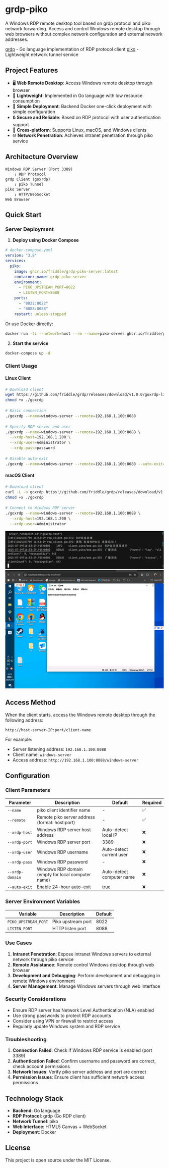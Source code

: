 # grdp-piko

A Windows RDP remote desktop tool based on grdp protocol and piko network forwarding. Access and control Windows remote desktop through web browsers without complex network configuration and external network addresses.

[grdp](https://github.com/xxx/grdp) - Go language implementation of RDP protocol client
[piko](https://github.com/andydunstall/piko) - Lightweight network tunnel service

## Project Features

- 🖥️ **Web Remote Desktop**: Access Windows remote desktop through browser
- 🚀 **Lightweight**: Implemented in Go language with low resource consumption
- 🔧 **Simple Deployment**: Backend Docker one-click deployment with simple configuration
- 🔒 **Secure and Reliable**: Based on RDP protocol with user authentication support
- 📱 **Cross-platform**: Supports Linux, macOS, and Windows clients
- 🌐 **Network Penetration**: Achieves intranet penetration through piko service

## Architecture Overview

```
Windows RDP Server (Port 3389)
    ↓ RDP Protocol
grdp Client (goxrdp)
    ↓ piko Tunnel
piko Server
    ↓ HTTP/WebSocket
Web Browser
```

## Quick Start

### Server Deployment

1. **Deploy using Docker Compose**

```yaml
# docker-compose.yaml
version: "3.8"
services:
  piko:
    image: ghcr.io/friddle/grdp-piko-server:latest
    container_name: grdp-piko-server
    environment:
      - PIKO_UPSTREAM_PORT=8022
      - LISTEN_PORT=8088
    ports:
      - "8022:8022"
      - "8088:8088"
    restart: unless-stopped
```

Or use Docker directly:

```bash
docker run -ti --network=host --rm --name=piko-server ghcr.io/friddle/grdp-piko-server
```

2. **Start the service**

```bash
docker-compose up -d
```

### Client Usage

#### Linux Client

```bash
# Download client
wget https://github.com/friddle/grdp/releases/download/v1.0.0/goxrdp-linux-amd64 -O ./goxrdp
chmod +x ./goxrdp

# Basic connection
./goxrdp --name=windows-server --remote=192.168.1.100:8088

# Specify RDP server and user
./goxrdp --name=windows-server --remote=192.168.1.100:8088 \
  --xrdp-host=192.168.1.200 \
  --xrdp-user=Administrator \
  --xrdp-pass=password

# Disable auto-exit
./goxrdp --name=windows-server --remote=192.168.1.100:8088 --auto-exit=false
```

#### macOS Client

```bash
# Download client
curl -L -o goxrdp https://github.com/friddle/grdp/releases/download/v1.0.1/goxrdp-darwin-amd64
chmod +x ./goxrdp

# Connect to Windows RDP server
./goxrdp --name=windows-server --remote=192.168.1.100:8088 \
  --xrdp-host=192.168.1.200 \
  --xrdp-user=Administrator
```

![Client Startup Screenshot](screenshot/start_cli.png)
![Web Remote Desktop Screenshot](screenshot/webui.png)

## Access Method

When the client starts, access the Windows remote desktop through the following address:
```
http://host-server-IP:port/client-name
```

For example:
- Server listening address: `192.168.1.100:8088`
- Client name: `windows-server`
- Access address: `http://192.168.1.100:8088/windows-server`

## Configuration

### Client Parameters

| Parameter | Description | Default | Required |
|-----------|-------------|---------|----------|
| `--name` | piko client identifier name | - | ✅ |
| `--remote` | Remote piko server address (format: host:port) | - | ✅ |
| `--xrdp-host` | Windows RDP server host address | Auto-detect local IP | ❌ |
| `--xrdp-port` | Windows RDP server port | 3389 | ❌ |
| `--xrdp-user` | Windows RDP username | Auto-detect current user | ❌ |
| `--xrdp-pass` | Windows RDP password | - | ❌ |
| `--xrdp-domain` | Windows RDP domain (empty for local computer name) | Auto-detect computer name | ❌ |
| `--auto-exit` | Enable 24-hour auto-exit | true | ❌ |

### Server Environment Variables

| Variable | Description | Default |
|----------|-------------|---------|
| `PIKO_UPSTREAM_PORT` | Piko upstream port | 8022 |
| `LISTEN_PORT` | HTTP listen port | 8088 |

### Use Cases

1. **Intranet Penetration**: Expose intranet Windows servers to external network through piko service
2. **Remote Assistance**: Remote control Windows desktop through web browser
3. **Development and Debugging**: Perform development and debugging in remote Windows environment
4. **Server Management**: Manage Windows servers through web interface

### Security Considerations

- Ensure RDP server has Network Level Authentication (NLA) enabled
- Use strong passwords to protect RDP accounts
- Consider using VPN or firewall to restrict access
- Regularly update Windows system and RDP service

### Troubleshooting

1. **Connection Failed**: Check if Windows RDP service is enabled (port 3389)
2. **Authentication Failed**: Confirm username and password are correct, check account permissions
3. **Network Issues**: Verify piko server address and port are correct
4. **Permission Issues**: Ensure client has sufficient network access permissions

## Technology Stack

- **Backend**: Go language
- **RDP Protocol**: grdp (Go RDP client)
- **Network Tunnel**: piko
- **Web Interface**: HTML5 Canvas + WebSocket
- **Deployment**: Docker

## License

This project is open source under the MIT License. 